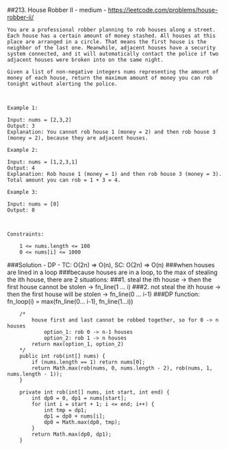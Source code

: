 ##213. House Robber II - medium - https://leetcode.com/problems/house-robber-ii/
```
You are a professional robber planning to rob houses along a street. Each house has a certain amount of money stashed. All houses at this place are arranged in a circle. That means the first house is the neighbor of the last one. Meanwhile, adjacent houses have a security system connected, and it will automatically contact the police if two adjacent houses were broken into on the same night.

Given a list of non-negative integers nums representing the amount of money of each house, return the maximum amount of money you can rob tonight without alerting the police.

 

Example 1:

Input: nums = [2,3,2]
Output: 3
Explanation: You cannot rob house 1 (money = 2) and then rob house 3 (money = 2), because they are adjacent houses.

Example 2:

Input: nums = [1,2,3,1]
Output: 4
Explanation: Rob house 1 (money = 1) and then rob house 3 (money = 3).
Total amount you can rob = 1 + 3 = 4.

Example 3:

Input: nums = [0]
Output: 0

 

Constraints:

    1 <= nums.length <= 100
    0 <= nums[i] <= 1000
```
###Solution - DP - TC: O(2n) => O(n), SC: O(2n) => O(n)
###when houses are lined in a loop
###because houses are in a loop, to the max of stealing the ith house, there are 2 situations:
###1. steal the ith house -> then the first house cannot be stolen -> fn_line(1 ... i)
###2. not steal the ith house  -> then the first house will be stolen -> fn_line(0 ... i-1)
###DP function: fn_loop(i) = max(fn_line(0... i-1), fn_line(1...i))
```
    /*
        house first and last cannot be robbed together, so for 0 -> n houses
            option_1: rob 0 -> n-1 houses
            option_2: rob 1 -> n houses
        return max(option_1, option_2)
    */
    public int rob(int[] nums) {
        if (nums.length == 1) return nums[0];
        return Math.max(rob(nums, 0, nums.length - 2), rob(nums, 1, nums.length - 1));
    }

    private int rob(int[] nums, int start, int end) {
        int dp0 = 0, dp1 = nums[start];
        for (int i = start + 1; i <= end; i++) {
            int tmp = dp1;
            dp1 = dp0 + nums[i];
            dp0 = Math.max(dp0, tmp);
        }
        return Math.max(dp0, dp1);
    }
```